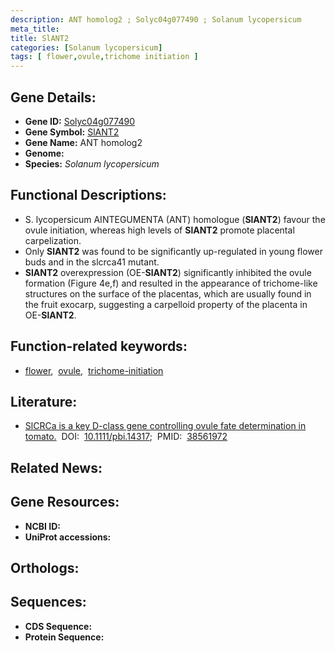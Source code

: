```yaml
---
description: ANT homolog2 ; Solyc04g077490 ; Solanum lycopersicum
meta_title:
title: SlANT2
categories: [Solanum lycopersicum]
tags: [ flower,ovule,trichome initiation ]
---
```


## Gene Details:
- **Gene ID:** [Solyc04g077490]()
- **Gene Symbol:** <u>SlANT2</u>
- **Gene Name:** ANT homolog2
- **Genome:** []()
- **Species:** *Solanum lycopersicum*

## Functional Descriptions:
   - S. lycopersicum AINTEGUMENTA (ANT) homologue (**SlANT2**) favour the ovule initiation, whereas high levels of **SlANT2** promote placental carpelization.
   - Only **SlANT2** was found to be significantly up-regulated in young flower buds and in the slcrca41 mutant.
   - **SlANT2** overexpression (OE-**SlANT2**) significantly inhibited the ovule formation (Figure 4e,f) and resulted in the appearance of trichome-like structures on the surface of the placentas, which are usually found in the fruit exocarp, suggesting a carpelloid property of the placenta in OE-**SlANT2**.

## Function-related keywords:
   - [flower](/tags/flower/),&nbsp;&nbsp;[ovule](/tags/ovule/),&nbsp;&nbsp;[trichome-initiation](/tags/trichome-initiation/)

## Literature:
   - [SlCRCa is a key D-class gene controlling ovule fate determination in tomato.](https://doi.org/10.1111/pbi.14317)&nbsp;&nbsp;DOI:&nbsp;&nbsp;[10.1111/pbi.14317](https://doi.org/10.1111/pbi.14317);&nbsp;&nbsp;PMID:&nbsp;&nbsp;[38561972](https://pubmed.ncbi.nlm.nih.gov/38561972/)

## Related News:

## Gene Resources:
- **NCBI ID:**  [](https://www.ncbi.nlm.nih.gov/gene/?term=)
- **UniProt accessions:**  [](https://www.uniprot.org/uniprotkb//entry)

## Orthologs:

## Sequences:
- **CDS Sequence:**
- **Protein Sequence:**
